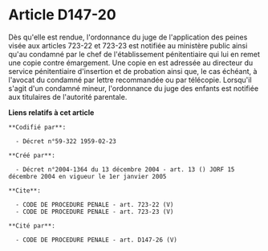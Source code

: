 # Article D147-20

Dès qu'elle est rendue, l'ordonnance du juge de l'application des peines visée aux articles 723-22 et 723-23 est notifiée au
ministère public ainsi qu'au condamné par le chef de l'établissement pénitentiaire qui lui en remet une copie contre
émargement. Une copie en est adressée au directeur du service pénitentiaire d'insertion et de probation ainsi que, le cas
échéant, à l'avocat du condamné par lettre recommandée ou par télécopie. Lorsqu'il s'agit d'un condamné mineur, l'ordonnance
du juge des enfants est notifiée aux titulaires de l'autorité parentale.

**Liens relatifs à cet article**

	**Codifié par**:

	  - Décret n°59-322 1959-02-23

	**Créé par**:

	  - Décret n°2004-1364 du 13 décembre 2004 - art. 13 () JORF 15 décembre 2004 en vigueur le 1er janvier 2005

	**Cite**:

	  - CODE DE PROCEDURE PENALE - art. 723-22 (V)
	  - CODE DE PROCEDURE PENALE - art. 723-23 (V)

	**Cité par**:

	  - CODE DE PROCEDURE PENALE - art. D147-26 (V)
